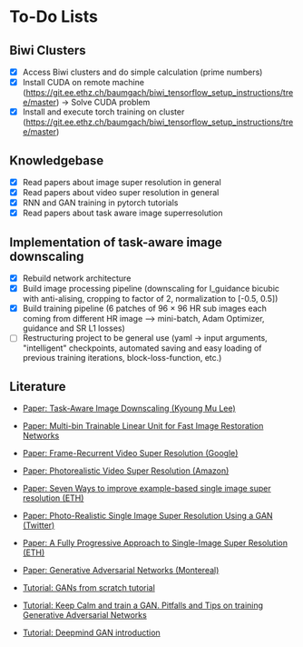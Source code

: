 # To-Do Lists

## Biwi Clusters
- [x] Access Biwi clusters and do simple calculation (prime numbers)
- [x] Install CUDA on remote machine (https://git.ee.ethz.ch/baumgach/biwi_tensorflow_setup_instructions/tree/master) -> Solve CUDA problem
- [x] Install and execute torch training on cluster (https://git.ee.ethz.ch/baumgach/biwi_tensorflow_setup_instructions/tree/master)

## Knowledgebase
- [x] Read papers about image super resolution in general
- [x] Read papers about video super resolution in general
- [x] RNN and GAN training in pytorch tutorials
- [x] Read papers about task aware image superresolution

## Implementation of task-aware image downscaling
- [x] Rebuild network architecture
- [x] Build image processing pipeline (downscaling for I_guidance bicubic with anti-alising, cropping to factor of 2, normalization to [-0.5, 0.5])
- [x] Build training pipeline (6 patches of 96 × 96 HR sub images each coming from different HR image --> mini-batch, Adam Optimizer, guidance and SR L1 losses)
- [ ] Restructuring project to be general use (yaml -> input arguments, "intelligent" checkpoints, 
automated saving and easy loading of previous training iterations, block-loss-function, etc.)

## Literature 
- [Paper: Task-Aware Image Downscaling (Kyoung Mu Lee)](http://openaccess.thecvf.com/content_ECCV_2018/papers/Heewon_Kim_Task-Aware_Image_Downscaling_ECCV_2018_paper.pdf)

- [Paper: Multi-bin Trainable Linear Unit for Fast Image Restoration Networks](https://arxiv.org/pdf/1807.11389.pdf)
- [Paper: Frame-Recurrent Video Super Resolution (Google)](https://arxiv.org/pdf/1801.04590.pdf)
- [Paper: Photorealistic Video Super Resolution (Amazon)](https://arxiv.org/pdf/1807.07930.pdf)
- [Paper: Seven Ways to improve example-based single image super resolution (ETH)](http://www.vision.ee.ethz.ch/~timofter/publications/Timofte-CVPR-2016.pdf)
- [Paper: Photo-Realistic Single Image Super Resolution Using a GAN (Twitter)](https://arxiv.org/pdf/1609.04802.pdf)
- [Paper: A Fully Progressive Approach to Single-Image Super Resolution (ETH)](http://igl.ethz.ch/projects/prosr/prosr-cvprw-2018-wang-et-al.pdf)
- [Paper: Generative Adversarial Networks (Montereal)](https://arxiv.org/pdf/1406.2661.pdf)

- [Tutorial: GANs from scratch tutorial](https://medium.com/ai-society/gans-from-scratch-1-a-deep-introduction-with-code-in-pytorch-and-tensorflow-cb03cdcdba0f)
- [Tutorial: Keep Calm and train a GAN. Pitfalls and Tips on training Generative Adversarial Networks](https://medium.com/@utk.is.here/keep-calm-and-train-a-gan-pitfalls-and-tips-on-training-generative-adversarial-networks-edd529764aa9)
- [Tutorial: Deepmind GAN introduction](http://www.gatsby.ucl.ac.uk/~balaji/Understanding-GANs.pdf)

